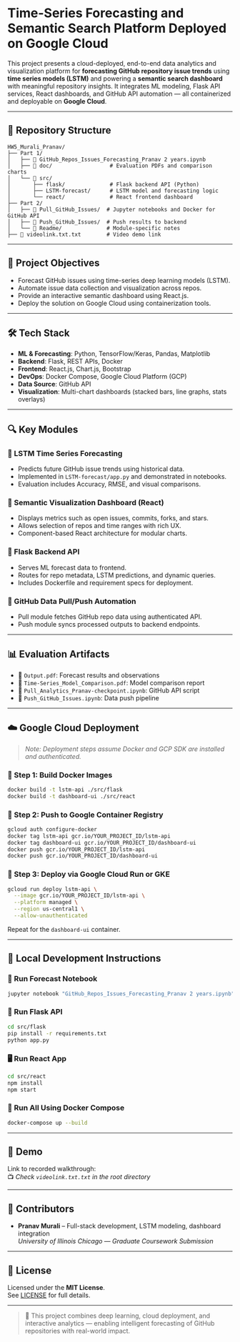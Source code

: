 
# Time-Series Forecasting and Semantic Search Platform Deployed on Google Cloud

This project presents a cloud-deployed, end-to-end data analytics and visualization platform for **forecasting GitHub repository issue trends** using **time series models (LSTM)** and powering a **semantic search dashboard** with meaningful repository insights. It integrates ML modeling, Flask API services, React dashboards, and GitHub API automation — all containerized and deployable on **Google Cloud**.

---

## 📁 Repository Structure

```
HW5_Murali_Pranav/
├── Part 1/
│   ├── 📓 GitHub_Repos_Issues_Forecasting_Pranav 2 years.ipynb
│   ├── 📁 doc/                  # Evaluation PDFs and comparison charts
│   └── 📁 src/
│       ├── flask/              # Flask backend API (Python)
│       ├── LSTM-forecast/      # LSTM model and forecasting logic
│       └── react/              # React frontend dashboard
├── Part 2/
│   ├── 📁 Pull_GitHub_Issues/  # Jupyter notebooks and Docker for GitHub API
│   ├── 📁 Push_GitHub_Issues/  # Push results to backend
│   └── 📁 Readme/              # Module-specific notes
├── 📄 videolink.txt.txt        # Video demo link
```

---

## 🎯 Project Objectives

- Forecast GitHub issues using time-series deep learning models (LSTM).
- Automate issue data collection and visualization across repos.
- Provide an interactive semantic dashboard using React.js.
- Deploy the solution on Google Cloud using containerization tools.

---

## 🛠️ Tech Stack

- **ML & Forecasting**: Python, TensorFlow/Keras, Pandas, Matplotlib
- **Backend**: Flask, REST APIs, Docker
- **Frontend**: React.js, Chart.js, Bootstrap
- **DevOps**: Docker Compose, Google Cloud Platform (GCP)
- **Data Source**: GitHub API
- **Visualization**: Multi-chart dashboards (stacked bars, line graphs, stats overlays)

---

## 🔍 Key Modules

### 🔹 LSTM Time Series Forecasting
- Predicts future GitHub issue trends using historical data.
- Implemented in `LSTM-forecast/app.py` and demonstrated in notebooks.
- Evaluation includes Accuracy, RMSE, and visual comparisons.

### 🔹 Semantic Visualization Dashboard (React)
- Displays metrics such as open issues, commits, forks, and stars.
- Allows selection of repos and time ranges with rich UX.
- Component-based React architecture for modular charts.

### 🔹 Flask Backend API
- Serves ML forecast data to frontend.
- Routes for repo metadata, LSTM predictions, and dynamic queries.
- Includes Dockerfile and requirement specs for deployment.

### 🔹 GitHub Data Pull/Push Automation
- Pull module fetches GitHub repo data using authenticated API.
- Push module syncs processed outputs to backend endpoints.

---

## 📊 Evaluation Artifacts

- 📘 `Output.pdf`: Forecast results and observations
- 📘 `Time-Series_Model_Comparison.pdf`: Model comparison report
- 📓 `Pull_Analytics_Pranav-checkpoint.ipynb`: GitHub API script
- 📓 `Push_GitHub_Issues.ipynb`: Data push pipeline

---

## ☁️ Google Cloud Deployment

> _Note: Deployment steps assume Docker and GCP SDK are installed and authenticated._

### 🔹 Step 1: Build Docker Images
```bash
docker build -t lstm-api ./src/flask
docker build -t dashboard-ui ./src/react
```

### 🔹 Step 2: Push to Google Container Registry
```bash
gcloud auth configure-docker
docker tag lstm-api gcr.io/YOUR_PROJECT_ID/lstm-api
docker tag dashboard-ui gcr.io/YOUR_PROJECT_ID/dashboard-ui
docker push gcr.io/YOUR_PROJECT_ID/lstm-api
docker push gcr.io/YOUR_PROJECT_ID/dashboard-ui
```

### 🔹 Step 3: Deploy via Google Cloud Run or GKE
```bash
gcloud run deploy lstm-api \
  --image gcr.io/YOUR_PROJECT_ID/lstm-api \
  --platform managed \
  --region us-central1 \
  --allow-unauthenticated
```

Repeat for the `dashboard-ui` container.

---

## 🚀 Local Development Instructions

### 🧪 Run Forecast Notebook
```bash
jupyter notebook "GitHub_Repos_Issues_Forecasting_Pranav 2 years.ipynb"
```

### 🧩 Run Flask API
```bash
cd src/flask
pip install -r requirements.txt
python app.py
```

### 🖥️ Run React App
```bash
cd src/react
npm install
npm start
```

### 🐳 Run All Using Docker Compose
```bash
docker-compose up --build
```

---

## 🎥 Demo

Link to recorded walkthrough:  
📺 _Check `videolink.txt.txt` in the root directory_

---

## 👥 Contributors

- **Pranav Murali** – Full-stack development, LSTM modeling, dashboard integration  
*University of Illinois Chicago — Graduate Coursework Submission*

---

## 📄 License

Licensed under the **MIT License**.  
See [LICENSE](./LICENSE) for full details.

---

> 🚀 This project combines deep learning, cloud deployment, and interactive analytics — enabling intelligent forecasting of GitHub repositories with real-world impact.

